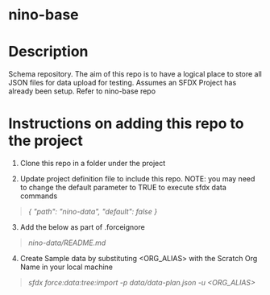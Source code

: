 # nino-base
# Description
Schema repository. The aim of this repo is to have a logical place to store all JSON files for data upload for testing. Assumes an SFDX Project has already been setup. Refer to nino-base repo

# Instructions on adding this repo to the project

1. Clone this repo in a folder under the project

2. Update project definition file to include this repo. NOTE: you may need to change the default parameter to TRUE to execute sfdx data commands 


>    *{*
>      *"path": "nino-data",*
>      *"default": false*
>    *}*

3. Add the below as part of .forceignore

> *nino-data/README.md*

4. Create Sample data by substituting <ORG_ALIAS> with the Scratch Org Name in your local machine

> *sfdx force:data:tree:import -p data/data-plan.json -u <ORG_ALIAS>*